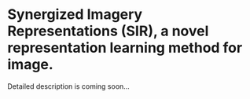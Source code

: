 # Synergized Imagery Representations (**SIR**), a novel representation learning method for image. 
Detailed description is coming soon...
